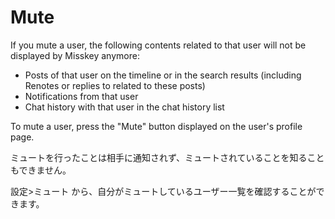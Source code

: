 # Mute

If you mute a user, the following contents related to that user will not be displayed by Misskey anymore:

* Posts of that user on the timeline or in the search results (including Renotes or replies to related to these posts)
* Notifications from that user
* Chat history with that user in the chat history list

To mute a user, press the "Mute" button displayed on the user's profile page.

ミュートを行ったことは相手に通知されず、ミュートされていることを知ることもできません。

設定>ミュート から、自分がミュートしているユーザー一覧を確認することができます。
